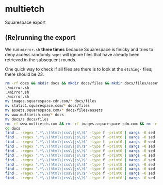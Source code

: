 # multietch

Squarespace export

## (Re)running the export

We run `mirror.sh` **three times** because Squarespace is finicky and tries to deny access randomly. `wget` will ignore files that have already been retrieved in the subsequent rounds.

One quick way to check if all files are there is to look at the `etching-` files; there should be 23.

```sh
rm -rf docs && mkdir docs && mkdir docs/files && mkdir docs/files/assets
./mirror.sh
./mirror.sh
./mirror.sh
mv images.squarespace-cdn.com/* docs/files
mv static1.squarespace.com/* docs/files
mv assets.squarespace.com/* docs/files/assets
mv www.multietch.com/* docs
mv docs/s docs/files
rm -rf www.multietch.com && rm -rf images.squarespace-cdn.com && rm -rf static1.squarespace.com && rm -rf assets.squarespace.com
cd docs
find . -regex ".*\.\(html\|css\|js\)$" -type f -print0 | xargs -0 sed -i 's;https://images.squarespace-cdn.com/content;/files/content;g'
find . -regex ".*\.\(html\|css\|js\)$" -type f -print0 | xargs -0 sed -i 's;https://assets.squarespace.com;/files/assets;g'
find . -regex ".*\.\(html\|css\|js\)$" -type f -print0 | xargs -0 sed -i 's;http://static1.squarespace.com;/files;g'
find . -regex ".*\.\(html\|css\|js\)$" -type f -print0 | xargs -0 sed -i 's;https://static1.squarespace.com;/files;g'
find . -regex ".*\.\(html\|css\|js\)$" -type f -print0 | xargs -0 sed -i 's;href="https://www.multietch.com;href="/;g'
find . -regex ".*\.\(html\|css\|js\)$" -type f -print0 | xargs -0 sed -i 's;href="../s/;href="/files/s/;g'
find . -regex ".*\.\(html\|css\|js\)$" -type f -print0 | xargs -0 sed -i 's;href="index.html;href="/;g'
find . -regex ".*\.\(html\|css\|js\)$" -type f -print0 | xargs -0 sed -i 's;href="about;href="/about;g'
find . -regex ".*\.\(html\|css\|js\)$" -type f -print0 | xargs -0 sed -i 's;<link rel="preconnect" href="../images.squarespace-cdn.com/index.html">;;g'
find . -regex ".*\.\(html\|css\|js\)$" -type f -print0 | xargs -0 sed -i 's;<link rel="alternate" type="application/rss+xml" title="RSS Feed" href="https://www.multietch.com/home?format=rss" />;;g'
find . -regex ".*\.\(html\|css\|js\)$" -type f -print0 | xargs -0 sed -i 's;    <!-- This is Squarespace. --><!-- toucan-pentagon-t83c -->;;g'
```
